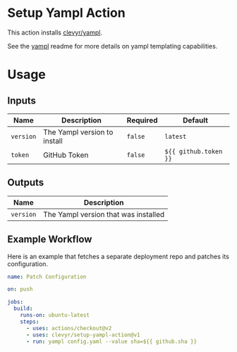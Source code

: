 # Setup Yampl Action
This action installs [clevyr/yampl](https://github.com/clevyr/yampl).

See the [yampl](https://github.com/clevyr/yampl#readme) readme for more details on yampl templating capabilities.

# Usage

## Inputs
| Name      | Description                  | Required | Default               |
|-----------|------------------------------|----------|-----------------------|
| `version` | The Yampl version to install | `false`  | `latest`              |
| `token`   | GitHub Token                 | `false`  | `${{ github.token }}` |

## Outputs

| Name      | Description                          |
|-----------|--------------------------------------|
| `version` | The Yampl version that was installed |

## Example Workflow
Here is an example that fetches a separate deployment repo and patches its configuration.

```yaml
name: Patch Configuration

on: push

jobs:
  build:
    runs-on: ubuntu-latest
    steps:
      - uses: actions/checkout@v2
      - uses: clevyr/setup-yampl-action@v1
      - run: yampl config.yaml --value sha=${{ github.sha }}
```
